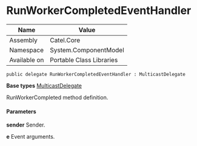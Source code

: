 

# RunWorkerCompletedEventHandler

Name|Value
---|---
Assembly|Catel.Core
Namespace|System.ComponentModel
Available on|Portable Class Libraries

```
public delegate RunWorkerCompletedEventHandler : MulticastDelegate
```

**Base types**
[MulticastDelegate]()


RunWorkerCompleted method definition.

#### Parameters

**sender**
Sender.

**e**
Event arguments.



